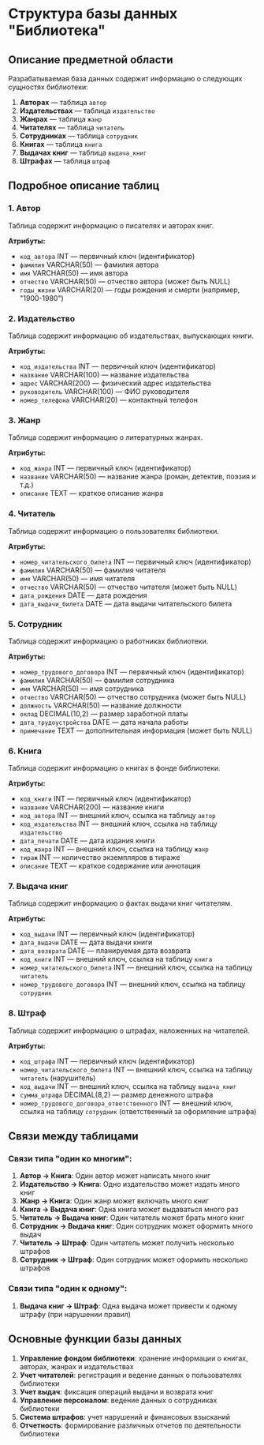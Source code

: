 # Структура базы данных "Библиотека"

## Описание предметной области

Разрабатываемая база данных содержит информацию о следующих сущностях библиотеки:

1. **Авторах** — таблица `автор`
2. **Издательствах** — таблица `издательство`
3. **Жанрах** — таблица `жанр`
4. **Читателях** — таблица `читатель`
5. **Сотрудниках** — таблица `сотрудник`
6. **Книгах** — таблица `книга`
7. **Выдачах книг** — таблица `выдача_книг`
8. **Штрафах** — таблица `штраф`

## Подробное описание таблиц

### 1. Автор
Таблица содержит информацию о писателях и авторах книг.

**Атрибуты:**
- `код_автора` INT — первичный ключ (идентификатор)
- `фамилия` VARCHAR(50) — фамилия автора
- `имя` VARCHAR(50) — имя автора
- `отчество` VARCHAR(50) — отчество автора (может быть NULL)
- `годы_жизни` VARCHAR(20) — годы рождения и смерти (например, "1900-1980")

### 2. Издательство
Таблица содержит информацию об издательствах, выпускающих книги.

**Атрибуты:**
- `код_издательства` INT — первичный ключ (идентификатор)
- `название` VARCHAR(100) — название издательства
- `адрес` VARCHAR(200) — физический адрес издательства
- `руководитель` VARCHAR(100) — ФИО руководителя
- `номер_телефона` VARCHAR(20) — контактный телефон

### 3. Жанр
Таблица содержит информацию о литературных жанрах.

**Атрибуты:**
- `код_жанра` INT — первичный ключ (идентификатор)
- `название` VARCHAR(50) — название жанра (роман, детектив, поэзия и т.д.)
- `описание` TEXT — краткое описание жанра

### 4. Читатель
Таблица содержит информацию о пользователях библиотеки.

**Атрибуты:**
- `номер_читательского_билета` INT — первичный ключ (идентификатор)
- `фамилия` VARCHAR(50) — фамилия читателя
- `имя` VARCHAR(50) — имя читателя
- `отчество` VARCHAR(50) — отчество читателя (может быть NULL)
- `дата_рождения` DATE — дата рождения
- `дата_выдачи_билета` DATE — дата выдачи читательского билета

### 5. Сотрудник
Таблица содержит информацию о работниках библиотеки.

**Атрибуты:**
- `номер_трудового_договора` INT — первичный ключ (идентификатор)
- `фамилия` VARCHAR(50) — фамилия сотрудника
- `имя` VARCHAR(50) — имя сотрудника
- `отчество` VARCHAR(50) — отчество сотрудника (может быть NULL)
- `должность` VARCHAR(50) — название должности
- `оклад` DECIMAL(10,2) — размер заработной платы
- `дата_трудоустройства` DATE — дата начала работы
- `примечание` TEXT — дополнительная информация (может быть NULL)

### 6. Книга
Таблица содержит информацию о книгах в фонде библиотеки.

**Атрибуты:**
- `код_книги` INT — первичный ключ (идентификатор)
- `название` VARCHAR(200) — название книги
- `код_автора` INT — внешний ключ, ссылка на таблицу `автор`
- `код_издательства` INT — внешний ключ, ссылка на таблицу `издательство`
- `дата_печати` DATE — дата издания книги
- `код_жанра` INT — внешний ключ, ссылка на таблицу `жанр`
- `тираж` INT — количество экземпляров в тираже
- `описание` TEXT — краткое содержание или аннотация

### 7. Выдача книг
Таблица содержит информацию о фактах выдачи книг читателям.

**Атрибуты:**
- `код_выдачи` INT — первичный ключ (идентификатор)
- `дата_выдачи` DATE — дата выдачи книги
- `дата_возврата` DATE — планируемая дата возврата
- `код_книги` INT — внешний ключ, ссылка на таблицу `книга`
- `номер_читательского_билета` INT — внешний ключ, ссылка на таблицу `читатель`
- `номер_трудового_договора` INT — внешний ключ, ссылка на таблицу `сотрудник`

### 8. Штраф
Таблица содержит информацию о штрафах, наложенных на читателей.

**Атрибуты:**
- `код_штрафа` INT — первичный ключ (идентификатор)
- `номер_читательского_билета` INT — внешний ключ, ссылка на таблицу `читатель` (нарушитель)
- `код_выдачи` INT — внешний ключ, ссылка на таблицу `выдача_книг`
- `сумма_штрафа` DECIMAL(8,2) — размер денежного штрафа
- `номер_трудового_договора_ответственного` INT — внешний ключ, ссылка на таблицу `сотрудник` (ответственный за оформление штрафа)

## Связи между таблицами

### Связи типа "один ко многим":

1. **Автор → Книга**: Один автор может написать много книг
2. **Издательство → Книга**: Одно издательство может издать много книг
3. **Жанр → Книга**: Один жанр может включать много книг
4. **Книга → Выдача книг**: Одна книга может выдаваться много раз
5. **Читатель → Выдача книг**: Один читатель может брать много книг
6. **Сотрудник → Выдача книг**: Один сотрудник может оформить много выдач
7. **Читатель → Штраф**: Один читатель может получить несколько штрафов
8. **Сотрудник → Штраф**: Один сотрудник может оформить несколько штрафов

### Связи типа "один к одному":

1. **Выдача книг → Штраф**: Одна выдача может привести к одному штрафу (при нарушении правил)

## Основные функции базы данных

1. **Управление фондом библиотеки**: хранение информации о книгах, авторах, жанрах и издательствах
2. **Учет читателей**: регистрация и ведение данных о пользователях библиотеки
3. **Учет выдач**: фиксация операций выдачи и возврата книг
4. **Управление персоналом**: ведение данных о сотрудниках библиотеки
5. **Система штрафов**: учет нарушений и финансовых взысканий
6. **Отчетность**: формирование различных отчетов по деятельности библиотеки
